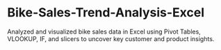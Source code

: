 # Bike-Sales-Trend-Analysis-Excel
Analyzed and visualized bike sales data in Excel using Pivot Tables, VLOOKUP, IF, and slicers to uncover key customer and product insights.

